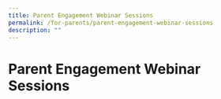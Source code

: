 ```yaml
---
title: Parent Engagement Webinar Sessions
permalink: /for-parents/parent-engagement-webinar-sessions
description: ""
---
```

# **Parent Engagement Webinar Sessions**

